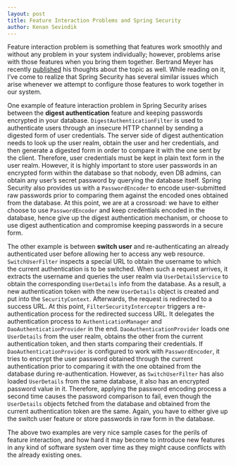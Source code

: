 ```yaml
---
layout: post
title: Feature Interaction Problems and Spring Security
author: Kenan Sevindik
---
```


Feature interaction problem is something that features work smoothly and without any problem in your system individually; 
however, problems arise with those features when you bring them together. Bertrand Meyer has recently 
[published](https://bertrandmeyer.com/2017/06/19/perils-feature-interaction/) his thoughts about the topic as well. 
While reading on it, I’ve come to realize that Spring Security has several similar issues which arise whenever we attempt 
to configure those features to work together in our system.

One example of feature interaction problem in Spring Security arises between the **digest authentication** feature and 
keeping passwords encrypted in your database. `DigestAuthenticationFilter` is used to authenticate users through an 
insecure HTTP channel by sending a digested form of user credentials. The server side of digest authentication needs to 
look up the user realm, obtain the user and her credentials, and then generate a digested form in order to compare it 
with the one sent by the client. Therefore, user credentials must be kept in plain text form in the user realm. However, 
it is highly important to store user passwords in an encrypted form within the database so that nobody, even DB admins, 
can obtain any user’s secret password by querying the database itself. Spring Security also provides us with a 
`PasswordEncoder` to encode user-submitted raw passwords prior to comparing them against the encoded ones obtained from 
the database. At this point, we are at a crossroad: we have to either choose to use `PasswordEncoder` and keep credentials 
encoded in the database, hence give up the digest authentication mechanism, or choose to use digest authentication and 
compromise keeping passwords in a secure form.

The other example is between **switch user** and re-authenticating an already authenticated user before allowing her to 
access any web resource. `SwitchUserFilter` inspects a special URL to obtain the username to which the current authentication 
is to be switched. When such a request arrives, it extracts the username and queries the user realm via `UserDetailsService` 
to obtain the corresponding `UserDetails` info from the database. As a result, a new authentication token with the new 
`UserDetails` object is created and put into the `SecurityContext`. Afterwards, the request is redirected to a success URL. 
At this point, `FilterSecurityInterceptor` triggers a re-authentication process for the redirected success URL. It delegates 
the authentication process to `AuthenticationManager` and `DaoAuthenticationProvider` in the end. `DaoAuthenticationProvider` 
loads one `UserDetails` from the user realm, obtains the other from the current authentication token, and then starts 
comparing their credentials. If `DaoAuthenticationProvider` is configured to work with `PasswordEncoder`, it tries to 
encrypt the user password obtained through the current authentication prior to comparing it with the one obtained from 
the database during re-authentication. However, as `SwitchUserFilter` has also loaded `UserDetails` from the same database, 
it also has an encrypted password value in it. Therefore, applying the password encoding process a second time causes the 
password comparison to fail, even though the `UserDetails` objects fetched from the database and obtained from the current 
authentication token are the same. Again, you have to either give up the switch user feature or store passwords in raw 
form in the database.

The above two examples are very nice sample cases for the perils of feature interaction, and how hard it may become to 
introduce new features in any kind of software system over time as they might cause conflicts with the already existing ones.
